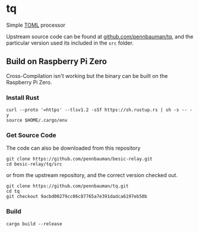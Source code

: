 # tq
Simple [TOML](https://toml.io) processor

Upstream source code can be found at [github.com/pennbauman/tq](https://github.com/pennbauman/tq), and the particular version used its included in the `src` folder.


## Build on Raspberry Pi Zero
Cross-Compilation isn't working but the binary can be built on the Raspberry Pi Zero.

### Install Rust

	curl --proto '=https' --tlsv1.2 -sSf https://sh.rustup.rs | sh -s -- -y
	source $HOME/.cargo/env

### Get Source Code
The code can also be downloaded from this repository

	git clone https://github.com/pennbauman/besic-relay.git
	cd besic-relay/tq/src

or from the upstream repository, and the correct version checked out.

	git clone https://github.com/pennbauman/tq.git
	cd tq
	git checkout 9acbd00279cc06c87765a7e391dadca6197eb50b

### Build

	cargo build --release
